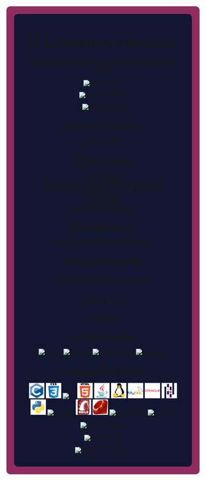 <div style="background-color: #8f2e5e; padding: 20px; border-radius: 10px;">
  <div style="max-width: 800px; margin: 0 auto; padding: 20px; border-radius: 10px; background-color: #121630;">
  <h1 align="center">Hi 👋, I'm Aakash Puthussery</h1>
  <h3 align="center">A passionate backend and AI/ML developer from India</h3>

  <p align="center">
    <img src="https://komarev.com/ghpvc/?username=aakashputhussery&label=Profile%20views&color=0e75b6&style=flat" alt="Profile Views" />
  </p>

  <p align="center">
    <a href="https://github.com/ryo-ma/github-profile-trophy">
      <img src="https://github-profile-trophy.vercel.app/?username=aakashputhussery&theme=onedark" alt="GitHub Trophies" />
    </a>
  </p>

  <p align="center">
    <a href="https://twitter.com/_aiml_ash" target="blank">
      <img src="https://img.shields.io/twitter/follow/_aiml_ash?logo=twitter&style=for-the-badge" alt="Twitter Follow" />
    </a>
  </p>

  <h2 align="center">🌱 Currently Learning</h2>
  <p align="center"><b>Ruby on Rails</b></p>

  <h2 align="center">👨‍💻 My Projects</h2>

<p align="center">
  <a href="https://aakashputhussery.github.io/My_portfolio/" target="_blank"><b>My Portfolio</b></a><br>
  <a href="https://github.com/AakashPuthussery/Crime-Analysis-and-Punishment_Prediction-.git" target="_blank"><b>Crime-Analysis-and-Punishment_Prediction</b></a><br>
  <a href="https://github.com/AakashPuthussery/ttts-and-sttt.git" target="_blank"><b>Test to Speech and Speech to Text Translator</b></a><br>
  <a href="https://github.com/AakashPuthussery/gpt-model.git" target="_blank"><b>GPT Model</b></a><br>
  <a href="https://github.com/AakashPuthussery/online_turff_booking.git" target="_blank"><b>Turf Booking</b></a><br>
  <a href="https://github.com/AakashPuthussery/Road-Accident-Data-Analysis-PowerBI.git" target="_blank"><b>Road Accident Power BI</b></a><br>
</p>





  <h2 align="center">💬 Ask Me About</h2>
  <p align="center"><b>ML, DL, NLP, Ruby on Rails, Python</b></p>

  <h2 align="center">📫 How to Reach Me</h2>
  <p align="center"><b>aakashputhussery.official@gmail.com</b></p>

  <h2 align="center">⚡ Fun Fact</h2>
  <p align="center"><b>I am not funny</b></p>

  <h2 align="center">Connect with Me</h2>
  <p align="center">
    <a href="https://twitter.com/_aiml_ash" target="blank">
      <img src="https://raw.githubusercontent.com/rahuldkjain/github-profile-readme-generator/master/src/images/icons/Social/twitter.svg" alt="Twitter" height="40" width="40" />
    </a>
    <a href="https://www.linkedin.com/in/aakash-puthussery/" target="blank">
      <img src="https://raw.githubusercontent.com/rahuldkjain/github-profile-readme-generator/master/src/images/icons/Social/linked-in-alt.svg" alt="LinkedIn" height="40" width="40" />
    </a>
    <a href="https://codesandbox.com/@aakashputh58591" target="blank">
      <img src="https://raw.githubusercontent.com/rahuldkjain/github-profile-readme-generator/master/src/images/icons/Social/codesandbox.svg" alt="CodeSandbox" height="40" width="40" />
    </a>
    <a href="https://www.instagram.com/_aiml_ash?igsh=cwp1n2fnngjlotb5" target="blank">
      <img src="https://raw.githubusercontent.com/rahuldkjain/github-profile-readme-generator/master/src/images/icons/Social/instagram.svg" alt="Instagram" height="40" width="40" />
    </a>
  </p>

  <h2 align="center">Languages and Tools</h2>
  <p align="center">
    <a href="https://www.cprogramming.com/" target="_blank" rel="noreferrer">
      <img src="https://raw.githubusercontent.com/devicons/devicon/master/icons/c/c-original.svg" alt="C" width="40" height="40"/>
    </a>
    <a href="https://www.w3schools.com/css/" target="_blank" rel="noreferrer">
      <img src="https://raw.githubusercontent.com/devicons/devicon/master/icons/css3/css3-original-wordmark.svg" alt="CSS3" width="40" height="40"/>
    </a>
    <a href="https://git-scm.com/" target="_blank" rel="noreferrer">
      <img src="https://www.vectorlogo.zone/logos/git-scm/git-scm-icon.svg" alt="Git" width="40" height="40"/>
    </a>
    <a href="https://www.w3.org/html/" target="_blank" rel="noreferrer">
      <img src="https://raw.githubusercontent.com/devicons/devicon/master/icons/html5/html5-original-wordmark.svg" alt="HTML5" width="40" height="40"/>
    </a>
    <a href="https://www.java.com" target="_blank" rel="noreferrer">
      <img src="https://raw.githubusercontent.com/devicons/devicon/master/icons/java/java-original.svg" alt="Java" width="40" height="40"/>
    </a>
    <a href="https://www.linux.org/" target="_blank" rel="noreferrer">
      <img src="https://raw.githubusercontent.com/devicons/devicon/master/icons/linux/linux-original.svg" alt="Linux" width="40" height="40"/>
    </a>
    <a href="https://www.mysql.com/" target="_blank" rel="noreferrer">
      <img src="https://raw.githubusercontent.com/devicons/devicon/master/icons/mysql/mysql-original-wordmark.svg" alt="MySQL" width="40" height="40"/>
    </a>
    <a href="https://www.oracle.com/" target="_blank" rel="noreferrer">
      <img src="https://raw.githubusercontent.com/devicons/devicon/master/icons/oracle/oracle-original.svg" alt="Oracle" width="40" height="40"/>
    </a>
    <a href="https://pandas.pydata.org/" target="_blank" rel="noreferrer">
      <img src="https://raw.githubusercontent.com/devicons/devicon/2ae2a900d2f041da66e950e4d48052658d850630/icons/pandas/pandas-original.svg" alt="Pandas" width="40" height="40"/>
    </a>
    <a href="https://www.python.org" target="_blank" rel="noreferrer">
      <img src="https://raw.githubusercontent.com/devicons/devicon/master/icons/python/python-original.svg" alt="Python" width="40" height="40"/>
    </a>
    <a href="https://pytorch.org/" target="_blank" rel="noreferrer">
      <img src="https://www.vectorlogo.zone/logos/pytorch/pytorch-icon.svg" alt="PyTorch" width="40" height="40"/>
    </a>
    <a href="https://rubyonrails.org" target="_blank" rel="noreferrer">
      <img src="https://raw.githubusercontent.com/devicons/devicon/master/icons/rails/rails-original-wordmark.svg" alt="Rails" width="40" height="40"/>
    </a>
    <a href="https://www.ruby-lang.org/en/" target="_blank" rel="noreferrer">
      <img src="https://raw.githubusercontent.com/devicons/devicon/master/icons/ruby/ruby-original.svg" alt="Ruby" width="40" height="40"/>
    </a>
    <a href="https://scikit-learn.org/" target="_blank" rel="noreferrer">
      <img src="https://upload.wikimedia.org/wikipedia/commons/0/05/Scikit_learn_logo_small.svg" alt="Scikit-Learn" width="40" height="40"/>
    </a>
    <a href="https://seaborn.pydata.org/" target="_blank" rel="noreferrer">
      <img src="https://seaborn.pydata.org/_images/logo-mark-lightbg.svg" alt="Seaborn" width="40" height="40"/>
    </a>
  </p>

  <p align="center">
    <img align="center" src="https://github-readme-stats.vercel.app/api/top-langs?username=aakashputhussery&show_icons=true&locale=en&layout=compact&theme=radical" alt="Top Languages" />
  </p>

  <p align="center">
    <img align="center" src="https://github-readme-stats.vercel.app/api?username=aakashputhussery&show_icons=true&locale=en&theme=radical" alt="GitHub Stats" />
  </p>

  <p align="center">
    <img align="center" src="https://github-readme-streak-stats.herokuapp.com/?user=aakashputhussery&theme=radical" alt="GitHub Streak Stats" />
  </p>
</div>

